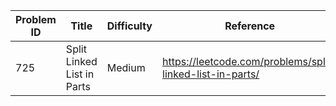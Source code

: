 | Problem ID | Title | Difficulty | Reference
| --- | --- | --- | ---
| 725 | Split Linked List in Parts | Medium | https://leetcode.com/problems/split-linked-list-in-parts/
